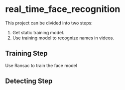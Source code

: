 # real_time_face_recognition

This project can be divided into two steps:
1. Get static training model.
2. Use training model to recognize names in videos.

## Training Step

Use Ransac to train the face model

## Detecting Step